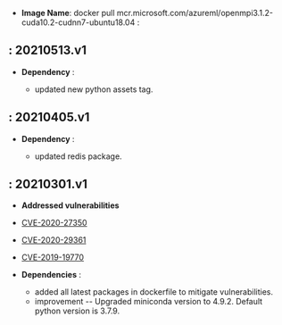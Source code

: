 -  **Image Name**: docker pull mcr.microsoft.com/azureml/openmpi3.1.2-cuda10.2-cudnn7-ubuntu18.04 :

: 20210513.v1
-------------------

 -   **Dependency** : 
  
     -   updated new python assets tag.

: 20210405.v1
-------------------

 -   **Dependency** : 
  
     -   updated redis package.

: 20210301.v1
-------------------

-   **Addressed vulnerabilities**
-   [CVE-2020-27350](https://lists.ubuntu.com/archives/ubuntu-security-announce/2020-December/005802.html)
-   [CVE-2020-29361](https://lists.ubuntu.com/archives/ubuntu-security-announce/2021-January/005819.html)
-   [CVE-2019-19770](https://lists.ubuntu.com/archives/ubuntu-security-announce/2021-January/005822.html)

 -   **Dependencies** : 
  
      -   added all latest packages in dockerfile to mitigate vulnerabilities.
      -   improvement -- Upgraded miniconda version to 4.9.2. Default python version is 3.7.9.

